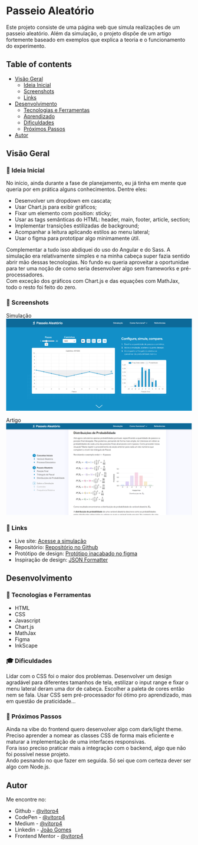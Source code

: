 # Passeio Aleatório

Este projeto consiste de uma página web que simula realizações de um passeio aleatório. Além da simulação, o projeto dispõe de um artigo fortemente baseado em exemplos que explica a teoria e o funcionamento
do experimento. 

## Table of contents

- [Visão Geral](#visão-geral)
  - [Ideia Inicial](#-ideia-inicial)
  - [Screenshots](#-screenshots)
  - [Links](#-links)
- [Desenvolvimento](#desenvolvimento)
  - [Tecnologias e Ferramentas](#-tecnologias-e-ferramentas)
  - [Aprendizado](#-aprendizado)
  - [Dificuldades](#-dificuldades)
  - [Próximos Passos](#-próximos-passos)
- [Autor](#autor)

## Visão Geral

### 🎯 Ideia Inicial

No início, ainda durante a fase de planejamento, eu já tinha em mente que queria por em prática alguns conhecimentos. Dentre eles:

- Desenvolver um dropdown em cascata;
- Usar Chart.js para exibir gráficos;
- Fixar um elemento com position: sticky;
- Usar as tags semânticas do HTML: header, main, footer, article, section;
- Implementar transições estilizadas de background;
- Acompanhar a leitura aplicando estilos ao menu lateral;
- Usar o figma para prototipar algo minimamente útil.

Complementar a tudo isso abdiquei do uso do Angular e do Sass. A simulação era relativamente simples e na minha cabeça super fazia sentido abrir mão dessas tecnologias. No fundo eu queria aproveitar a oportunidae para ter uma noção de como seria desenvolver algo sem frameworks e pré-processadores. \
Com exceção dos gráficos com Chart.js e das equações com MathJax, todo o resto foi feito do zero.

### 📸 Screenshots

Simulação
![screenshot1](./assets/screenshot1.PNG)

Artigo
![another_gen](./assets/screenshot2.PNG)


### 🔗 Links

- Live site: [Acesse a simulação](vitorp4.github.io/random-walk)
- Repositório: [Repositório no Github](vitorp4.github.io/random-walk)
- Protótipo de design: [Protótipo inacabado no figma](https://www.figma.com/file/0DAlZkaMiXcSbp84pWthvS/random-walk?node-id=0%3A1)
- Inspiração de design: [JSON Formatter](https://jsonformatter.curiousconcept.com/)

## Desenvolvimento

### 🔨 Tecnologias e Ferramentas

- HTML
- CSS
- Javascript
- Chart.js
- MathJax
- Figma
- InkScape

### 🎓 Dificuldades

Lidar com o CSS foi o maior dos problemas. Desenvolver um design agradável para diferentes tamanhos de tela, estilizar o input range e fixar o menu lateral deram uma dor de cabeça. Escolher a paleta de cores então nem se fala. Usar CSS sem pré-processador foi ótimo pro aprendizado, mas em questão de praticidade...


### 🔮 Próximos Passos

Ainda na vibe do frontend quero desenvolver algo com dark/light theme. Preciso aprender a nomear as classes CSS de forma mais eficiente e maturar a implementação de uma interfaces responsivas. \
Fora isso preciso praticar mais a integração com o backend, algo que não foi possível nesse projeto. \
Ando pesnando no que fazer em seguida. Só sei que com certeza dever ser algo com Node.js.

## Autor
Me encontre no:

- Github - [@vitorp4](https://github.com/vitorp4)
- CodePen - [@vitorp4](https://codepen.io/vitorp4)
- Medium - [@vitorp4](https://medium.com/@vitorp4)
- Linkedin - [João Gomes](www.linkedin.com/in/joão-vitor-da-silva-gomes-a55a211b4)
- Frontend Mentor - [@vitorp4](https://www.frontendmentor.io/profile/vitorp4)